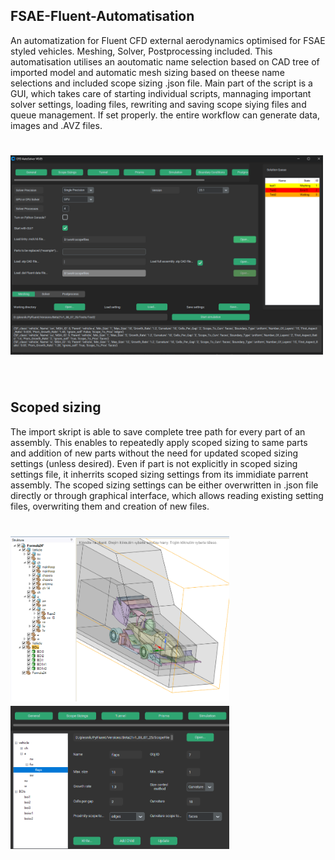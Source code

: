 FSAE-Fluent-Automatisation
----------------------
An automatization for Fluent CFD external aerodynamics optimised for FSAE styled vehicles. Meshing, Solver, Postprocessing included.
This automatisation utilises an aoutomatic name selection based on CAD tree of imported model and automatic mesh sizing based on theese name selections and included scope sizing .json file. Main part of the script is a GUI, which takes care of starting individual scripts, mannaging important solver settings, loading files, rewriting and saving scope siying files and queue management. If set properly. the entire workflow can generate data, images and .AVZ files.

<h1 align="left">
<img src="/doc/source/Main_menu.png" width="500">
</h1><br>

Scoped sizing
----------------------

The import skript is able to save complete tree path for every part of an assembly. This enables to repeatedly apply scoped sizing to same parts and addition of new parts without the need for updated scoped sizing settings (unless desired). Even if part is not explicitly in scoped sizing settings file, it inherrits scoped sizing settings from its immidiate parrent assembly. The scoped sizing settings can be either overwritten in .json file directly or through graphical interface, which allows reading existing setting files, overwriting them and creation of new files.

<h1 align="left">
<img src="/doc/source/CAD_tree.png" width="350">


<img src="/doc/source/Scope_sizing.png" width="350">
</h1><br>
